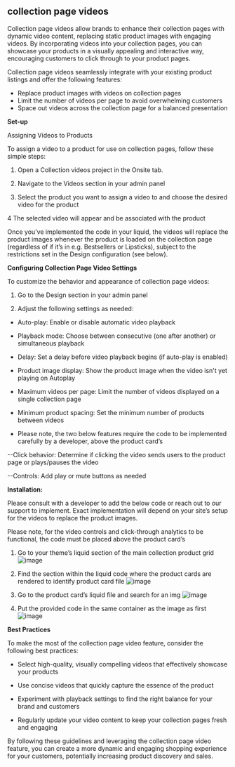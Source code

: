 ## collection page videos

Collection page videos allow brands to enhance their collection pages with dynamic video content, replacing static product images with engaging videos. By incorporating videos into your collection pages, you can showcase your products in a visually appealing and interactive way, encouraging customers to click through to your product pages.

Collection page videos seamlessly integrate with your existing product listings and offer the following features:

- Replace product images with videos on collection pages
- Limit the number of videos per page to avoid overwhelming customers
- Space out videos across the collection page for a balanced presentation

**Set-up**


Assigning Videos to Products

To assign a video to a product for use on collection pages, follow these simple steps:

1. Open a Collection videos project in the Onsite tab.

2. Navigate to the Videos section in your admin panel

3. Select the product you want to assign a video to and choose the desired video for the product

4 The selected video will appear and be associated with the product

Once you’ve implemented the code in your liquid, the videos will replace the product images whenever the product is loaded on the collection page (regardless of if it’s in e.g. Bestsellers or Lipsticks), subject to the restrictions set in the Design configuration (see below).

**Configuring Collection Page Video Settings**

To customize the behavior and appearance of collection page videos:

1. Go to the Design section in your admin panel

2. Adjust the following settings as needed:

- Auto-play: Enable or disable automatic video playback

- Playback mode: Choose between consecutive (one after another) or simultaneous playback

- Delay: Set a delay before video playback begins (if auto-play is enabled)

- Product image display: Show the product image when the video isn't yet playing on Autoplay

- Maximum videos per page: Limit the number of videos displayed on a single collection page

- Minimum product spacing: Set the minimum number of products between videos

- Please note, the two below features require the code to be implemented carefully by a developer, above the product card’s <a>

--Click behavior: Determine if clicking the video sends users to the product page or plays/pauses the video

--Controls: Add play or mute buttons as needed

**Installation:**

Please consult with a developer to add the below code or reach out to our support to implement. Exact implementation will depend on your site’s setup for the videos to replace the product images.

Please note, for the video controls and click-through analytics to be functional, the code must be placed above the product card’s <a>

1. Go to your theme’s liquid section of the main collection product grid
![image](https://github.com/user-attachments/assets/2daf9bfe-e24f-41b4-afa0-3792b092480e)


2. Find the section within the liquid code where the product cards are rendered to identify product card file
![image](https://github.com/user-attachments/assets/04b9d9c9-4a06-45f4-a463-f0ed989d1d81)

3. Go to the product card’s liquid file and search for an img
![image](https://github.com/user-attachments/assets/c581c269-bd2f-49fe-adab-c23807183f57)


4. Put the provided code in the same container as the image as first 
![image](https://github.com/user-attachments/assets/dd99055e-f547-4216-9118-b477033c97d6)


**Best Practices**

To make the most of the collection page video feature, consider the following best practices:

- Select high-quality, visually compelling videos that effectively showcase your products

- Use concise videos that quickly capture the essence of the product

- Experiment with playback settings to find the right balance for your brand and customers

- Regularly update your video content to keep your collection pages fresh and engaging

By following these guidelines and leveraging the collection page video feature, you can create a more dynamic and engaging shopping experience for your customers, potentially increasing product discovery and sales.
